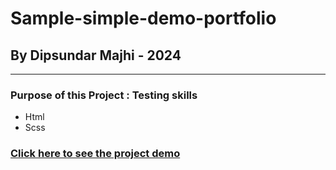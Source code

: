 # Sample-simple-demo-portfolio

## By Dipsundar Majhi - 2024

---

### Purpose of this Project : Testing skills

- Html
- Scss

### [Click here to see the project demo](https://dipsundar.github.io/Scss-Saas---Demo-portfolio/)
